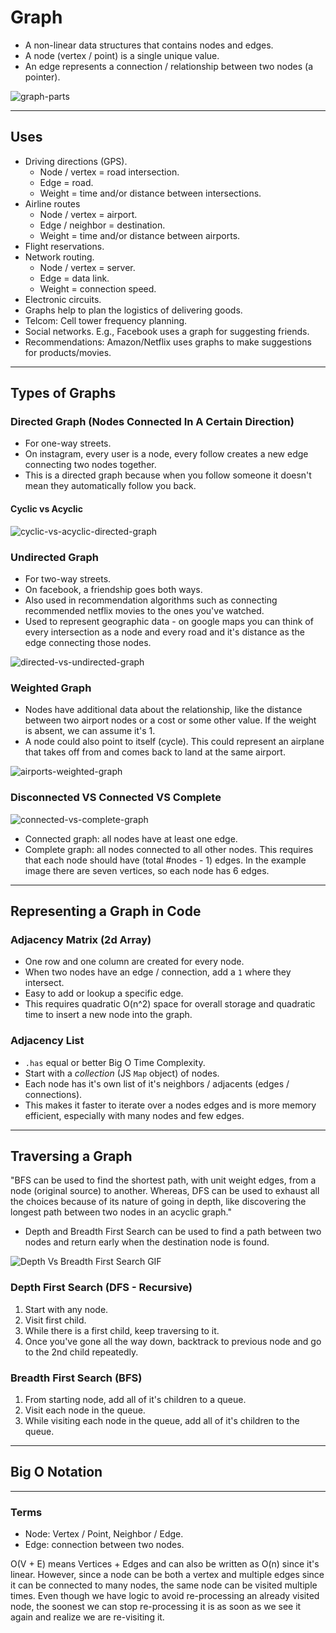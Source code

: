 # Graph

- A non-linear data structures that contains nodes and edges.
- A node (vertex / point) is a single unique value.
- An edge represents a connection / relationship between two nodes (a pointer).

![graph-parts](./graph-parts.jpg)

---

## Uses

- Driving directions (GPS).
  - Node / vertex = road intersection.
  - Edge = road.
  - Weight = time and/or distance between intersections.
- Airline routes
  - Node / vertex = airport.
  - Edge / neighbor = destination.
  - Weight = time and/or distance between airports.
- Flight reservations.
- Network routing.
  - Node / vertex = server.
  - Edge = data link.
  - Weight = connection speed.
- Electronic circuits.
- Graphs help to plan the logistics of delivering goods.
- Telcom: Cell tower frequency planning.
- Social networks. E.g., Facebook uses a graph for suggesting friends.
- Recommendations: Amazon/Netflix uses graphs to make suggestions for products/movies.

---

## Types of Graphs

### Directed Graph (Nodes Connected In A Certain Direction)

- For one-way streets.
- On instagram, every user is a node, every follow creates a new edge connecting two nodes together.
- This is a directed graph because when you follow someone it doesn't mean they automatically follow you back.

#### Cyclic vs Acyclic

![cyclic-vs-acyclic-directed-graph](./cyclic-vs-acyclic-directed-graph.jpg)

### Undirected Graph

- For two-way streets.
- On facebook, a friendship goes both ways.
- Also used in recommendation algorithms such as connecting recommended netflix movies to the ones you've watched.
- Used to represent geographic data - on google maps you can think of every intersection as a node and every road and it's distance as the edge connecting those nodes.

![directed-vs-undirected-graph](./directed-vs-undirected-graph.jpg)

### Weighted Graph

- Nodes have additional data about the relationship, like the distance between two airport nodes or a cost or some other value. If the weight is absent, we can assume it's 1.
- A node could also point to itself (cycle). This could represent an airplane that takes off from and comes back to land at the same airport.

![airports-weighted-graph](./airports-weighted-graph.jpg)

### Disconnected VS Connected VS Complete

![connected-vs-complete-graph](./connected-vs-complete-graph.jpg)

- Connected graph: all nodes have at least one edge.
- Complete graph: all nodes connected to all other nodes. This requires that each node should have (total #nodes - 1) edges. In the example image there are seven vertices, so each node has 6 edges.

---

## Representing a Graph in Code

### Adjacency Matrix (2d Array)

- One row and one column are created for every node.
- When two nodes have an edge / connection, add a `1` where they intersect.
- Easy to add or lookup a specific edge.
- This requires quadratic O(n^2) space for overall storage and quadratic time to insert a new node into the graph.

### Adjacency List

- `.has` equal or better Big O Time Complexity.
- Start with a _collection_ (JS `Map` object) of nodes.
- Each node has it's own list of it's neighbors / adjacents (edges / connections).
- This makes it faster to iterate over a nodes edges and is more memory efficient, especially with many nodes and few edges.

---

## Traversing a Graph

"BFS can be used to find the shortest path, with unit weight edges, from a node (original source) to another. Whereas, DFS can be used to exhaust all the choices because of its nature of going in depth, like discovering the longest path between two nodes in an acyclic graph."

- Depth and Breadth First Search can be used to find a path between two nodes and return early when the destination node is found.

![Depth Vs Breadth First Search GIF](./depth-vs-breadth-search-first.gif)

### Depth First Search (DFS - Recursive)

1. Start with any node.
2. Visit first child.
3. While there is a first child, keep traversing to it.
4. Once you've gone all the way down, backtrack to previous node and go to the 2nd child repeatedly.

### Breadth First Search (BFS)

1. From starting node, add all of it's children to a queue.
2. Visit each node in the queue.
3. While visiting each node in the queue, add all of it's children to the queue.

---

## Big O Notation

---

### Terms

- Node: Vertex / Point, Neighbor / Edge.
- Edge: connection between two nodes.

O(V + E) means Vertices + Edges and can also be written as O(n) since it's
linear. However, since a node can be both a vertex and multiple edges since it
can be connected to many nodes, the same node can be visited multiple times.
Even though we have logic to avoid re-processing an already visited node, the
soonest we can stop re-processing it is as soon as we see it again and realize
we are re-visiting it.
